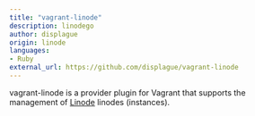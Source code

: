 ```yaml
---
title: "vagrant-linode"
description: linodego
author: displague
origin: linode
languages:
- Ruby
external_url: https://github.com/displague/vagrant-linode
---
```

vagrant-linode is a provider plugin for Vagrant that supports the management of <a href="https://www.linode.com/" target="_blank">Linode</a> linodes (instances).